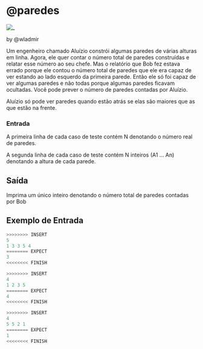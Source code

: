 # @paredes

![_](cover.jpg)

by @wladmir

Um engenheiro chamado Aluízio constrói algumas paredes de várias alturas em linha. Agora, ele quer contar o número total de paredes construídas e relatar esse número ao seu chefe. Mas o relatório que Bob fez estava errado porque ele contou o número total de paredes que ele era capaz de ver estando ao lado esquerdo da primeira parede. Então ele só foi capaz de ver algumas paredes e não todas porque algumas paredes ficavam ocultadas. Você pode prever o número de paredes contadas por Aluízio.

Aluízio só pode ver paredes quando estão atrás se elas são maiores que as que estão na frente.

### Entrada

A primeira linha de cada caso de teste contém N denotando o número real de paredes.

A segunda linha de cada caso de teste contém N inteiros (A1 ... An) denotando a altura de cada parede.

## Saída

Imprima um único inteiro denotando o número total de paredes contadas por Bob

## Exemplo de Entrada

``` py
>>>>>>>> INSERT
5
1 3 3 5 4
======== EXPECT
3
<<<<<<<< FINISH
```

```py
>>>>>>>> INSERT
4
1 2 3 5 
======== EXPECT
4
<<<<<<<< FINISH
```

```py
>>>>>>>> INSERT
4
5 5 2 1
======== EXPECT
1
<<<<<<<< FINISH

```
